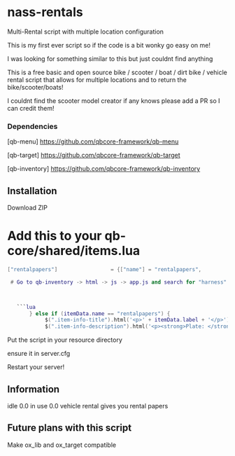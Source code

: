 # nass-rentals
Multi-Rental script with multiple location configuration

This is my first ever script so if the code is a bit wonky go easy on me!

I was looking for something similar to this but just couldnt find anything 

This is a free basic and open source bike / scooter / boat / dirt bike / vehicle rental script that allows for multiple locations and to return the bike/scooter/boats!  

I couldnt find the scooter model creator if any knows please add a PR so I can credit them!

### Dependencies
[qb-menu] https://github.com/qbcore-framework/qb-menu

[qb-target] https://github.com/qbcore-framework/qb-target

[qb-inventory] https://github.com/qbcore-framework/qb-inventory 



## Installation

Download ZIP

# Add this to your qb-core/shared/items.lua
```lua
["rentalpapers"]				 = {["name"] = "rentalpapers", 					["label"] = "Rental Papers", 			["weight"] = 50, 		["type"] = "item", 		["image"] = "rentalpapers.png", 		["unique"] = true, 		["useable"] = false, 	["shouldClose"] = false, 	["combinable"] = nil, 	["description"] = "Rental Papers."},```

 # Go to qb-inventory -> html -> js -> app.js and search for "harness" add the following code



   ```lua
       } else if (itemData.name == "rentalpapers") {
            $(".item-info-title").html('<p>' + itemData.label + '</p>')
            $(".item-info-description").html('<p><strong>Plate: </strong><span>'+ itemData.info.label + '</span></p>');
```

Put the script in your resource directory 

ensure it in server.cfg

Restart your server! 



## Information
idle 0.0 in use 0.0
vehicle rental gives you rental papers


## Future plans with this script
Make ox_lib and ox_target compatible 
